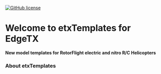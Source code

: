 [![GitHub license](https://img.shields.io/github/license/bob01/etxwidgets)](https://github.com/bob01/etxwidgets/main/LICENSE)


# Welcome to etxTemplates for EdgeTX
**New model templates for RotorFlight electric and nitro R/C Helicopters**


### About etxTemplates
